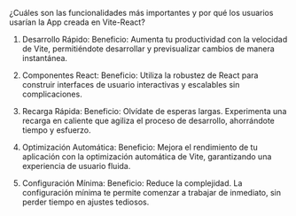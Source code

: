 ¿Cuáles son las funcionalidades más importantes y por qué los usuarios usarían la App creada en Vite-React?

1. Desarrollo Rápido:
Beneficio: Aumenta tu productividad con la velocidad de Vite, permitiéndote desarrollar y previsualizar cambios de manera instantánea.

2. Componentes React:
Beneficio: Utiliza la robustez de React para construir interfaces de usuario interactivas y escalables sin complicaciones.

3. Recarga Rápida:
Beneficio: Olvídate de esperas largas. Experimenta una recarga en caliente que agiliza el proceso de desarrollo, ahorrándote tiempo y esfuerzo.

4. Optimización Automática:
Beneficio: Mejora el rendimiento de tu aplicación con la optimización automática de Vite, garantizando una experiencia de usuario fluida.

5. Configuración Mínima:
Beneficio: Reduce la complejidad. La configuración mínima te permite comenzar a trabajar de inmediato, sin perder tiempo en ajustes tediosos.
